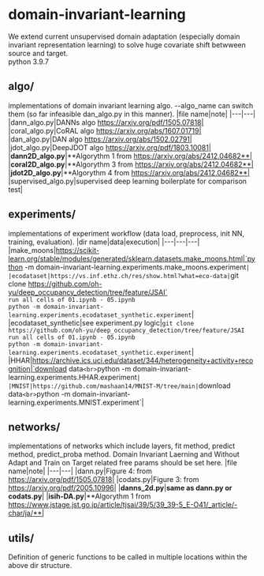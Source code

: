 # domain-invariant-learning
We extend current unsupervised domain adaptation (especially domain invariant representation learning) to solve huge covariate shift betwween source and target.  
python 3.9.7

## algo/
implementations of domain invariant learning algo.
--algo_name can switch them (so far infeasible dan_algo.py in this manner).
|file name|note|
|---|---|
|dann_algo.py|DANNs algo https://arxiv.org/pdf/1505.07818|
|coral_algo.py|CoRAL algo https://arxiv.org/abs/1607.01719|
|dan_algo.py|DAN algo https://arxiv.org/abs/1502.02791|
|jdot_algo.py|DeepJDOT algo https://arxiv.org/pdf/1803.10081|
|**dann2D_algo.py**|**Algorythm 1 from https://arxiv.org/abs/2412.04682**|
|**coral2D_algo.py**|**Algorythm 3 from https://arxiv.org/abs/2412.04682**|
|**jdot2D_algo.py**|**Algorythm 4 from https://arxiv.org/abs/2412.04682**|
|supervised_algo.py|supervised deep learning boilerplate for comparison test|

## experiments/
implementations of experiment workflow (data load, preprocess, init NN, training, evaluation).
|dir name|data|execution|
|---|---|---|
|make_moons|https://scikit-learn.org/stable/modules/generated/sklearn.datasets.make_moons.html|`python -m domain-invariant-learning.experiments.make_moons.experiment`|
|ecodataset|https://vs.inf.ethz.ch/res/show.html?what=eco-data|`git clone https://github.com/oh-yu/deep_occupancy_detection/tree/feature/JSAI`<br>`run all cells of 01.ipynb - 05.ipynb`<br>`python -m domain-invariant-learning.experiments.ecodataset_synthetic.experiment`|
|ecodataset_synthetic|see experiment.py logic|`git clone https://github.com/oh-yu/deep_occupancy_detection/tree/feature/JSAI`<br>`run all cells of 01.ipynb - 05.ipynb`<br>`python -m domain-invariant-learning.experiments.ecodataset_synthetic.experiment`|
|HHAR|https://archive.ics.uci.edu/dataset/344/heterogeneity+activity+recognition|`download data`<br>`python -m domain-invariant-learning.experiments.HHAR.experiment`|
|MNIST|https://github.com/mashaan14/MNIST-M/tree/main|`download data`<br>`python -m domain-invariant-learning.experiments.MNIST.experiment`|

## networks/
implementations of networks which include layers, fit method, predict method, predict_proba method.
Domain Invariant Laerning and Without Adapt and Train on Target related free params should be set here.
|file name|note|
|---|---|
|dann.py|Figure 4: from https://arxiv.org/pdf/1505.07818|
|codats.py|Figure 3: from https://arxiv.org/pdf/2005.10996|
|**danns_2d.py**|**same as dann.py or codats.py**|
|**isih-DA.py**|**Algorythm 1 from https://www.jstage.jst.go.jp/article/tjsai/39/5/39_39-5_E-O41/_article/-char/ja/**|

## utils/
Definition of generic functions to be called in multiple locations within the above dir structure.



  







